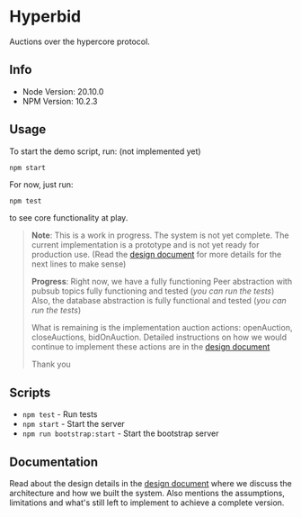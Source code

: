 # Hyperbid

Auctions over the hypercore protocol.

## Info

- Node Version: 20.10.0
- NPM Version: 10.2.3

## Usage

To start the demo script, run: (not implemented yet)

```js
npm start
```

For now, just run:

```
npm test
```

to see core functionality at play.

> **Note**: This is a work in progress. The system is not yet complete.
> The current implementation is a prototype and is not yet ready for production use.
> (Read the [design document](./DESIGN.md) for more details for the next lines to make sense)
>
> **Progress**:
> Right now, we have a fully functioning Peer abstraction with pubsub topics fully functioning and tested (_you can run the tests_)
> Also, the database abstraction is fully functional and tested (_you can run the tests_)
>
> What is remaining is the implementation auction actions: openAuction, closeAuctions, bidOnAuction.
> Detailed instructions on how we would continue to implement these actions are in the [design document](./DESIGN.md)
>
> Thank you

## Scripts

- `npm test` - Run tests
- `npm start` - Start the server
- `npm run bootstrap:start` - Start the bootstrap server

## Documentation

Read about the design details in the [design document](./DESIGN.md) where we discuss the architecture
and how we built the system. Also mentions the assumptions, limitations and what's still left to implement to achieve
a complete version.
